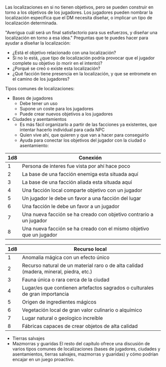 Las localizaciones en si no tienen objetivos, pero se pueden construir en torno a los objetivos de los jugadores. Los jugadores pueden nombrar la localización específica que el DM necesita diseñar, o implicar un tipo de localización determinada.

"Averigua cuál será un final satisfactorio para sus esfuerzos, y diseñar una localización en torno a esa idea."
Preguntas que te puedes hacer para ayudar a diseñar la localización:
- ¿Está el objetivo relacionado con una localización?
- Si no lo está, ¿que tipo de localización podría provocar que el jugador complete su objetivo (o morir en el intento)?
- ¿Porqué se creó o existe esta localización?
- ¿Qué facción tiene presencia en la localización, y que se entromete en el camino de los jugadores?

Tipos comunes de localizaciones:
- Bases de jugadores
	- Debe tener un uso
	- Supone un coste para los jugadores
	- Puede crear nuevos objetivos a los jugadores
- Ciudades y asentamientos 
	- Es más fácil organizarlo a partir de las facciones ya existentes, que intentar hacerlo individual para cada NPC
	- Quien vive ahí, que quieren y que van a hacer para conseguirlo
	- Ayuda para conectar los objetivos del jugador con la ciudad o asentamiento:

| 1d8 | Conexión                                                            |
| --- | ------------------------------------------------------------------- |
| 1   | Persona de interes fue vista por ahí hace poco                      |
| 2   | La base de una facción enemiga esta situada aquí                    |
| 3   | La base de una facción aliada esta situada aquí                     |
| 4   | Una facción local comparte objetivo con un jugador                  |
| 5   | Un jugador le debe un favor a una facción del lugar                 |
| 6   | Una facción le debe un favor a un jugador                           |
| 7   | Una nueva facción se ha creado con objetivo contrario a un jugador  |
| 8   | Una nueva facción se ha creado con el mismo objetivo que un jugador |

| 1d8 | Recurso local                                                                         |
| --- | ------------------------------------------------------------------------------------- |
| 1   | Anomalia mágica con un efecto único                                                   |
| 2   | Recurso natural de un material raro o de alta calidad (madera, mineral, piedra, etc.) |
| 3   | Fauna única o rara cerca de la ciudad                                                 |
| 4   | Lugar/es que contienen artefactos sagrados o culturales de gran importancia           |
| 5   | Origen de ingredientes mágicos                                                        |
| 6   | Vegetación local de gran valor culinario o alquímico                                  |
| 7   | Lugar natural o geologico increíble                                                   |
| 8   | Fábricas capaces de crear objetos de alta calidad                                     |

- Tierras salvajes
- Mazmorras y guaridas
El resto del capítulo ofrece una discusión de varios tipos comunes de localizaciones (bases de jugadores, ciudades y asentamientos, tierras salvajes, mazmorras y guaridas) y cómo podrían encajar en un juego proactivo.
